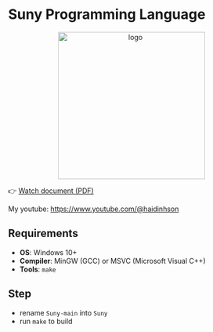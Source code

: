 # Suny Programming Language

<div style="text-align: center;">
    <img src="assets/logo.png" alt="logo" width="300"/>
</div>

👉 [Watch document (PDF)](./document/document.pdf)

My youtube: https://www.youtube.com/@haidinhson

## Requirements
- **OS**: Windows 10+
- **Compiler**: MinGW (GCC) or MSVC (Microsoft Visual C++)
- **Tools**: `make` 

## Step
- rename `Suny-main` into `Suny`
- run `make` to build